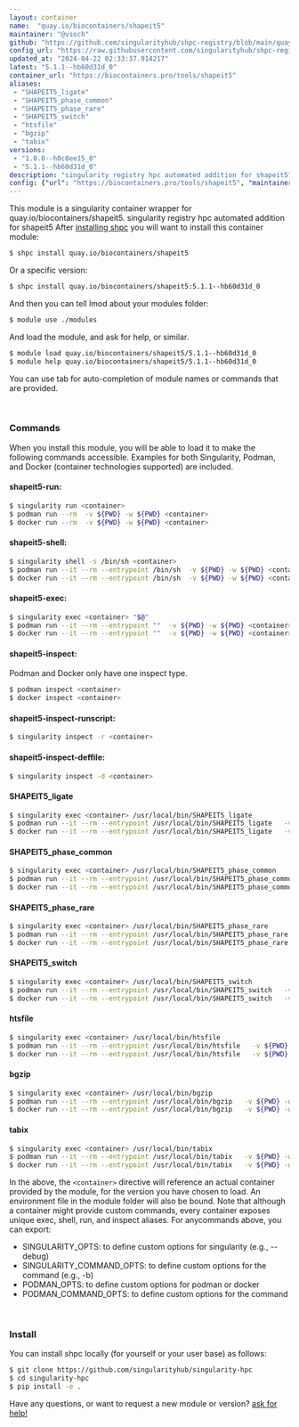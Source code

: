 ```yaml
---
layout: container
name:  "quay.io/biocontainers/shapeit5"
maintainer: "@vsoch"
github: "https://github.com/singularityhub/shpc-registry/blob/main/quay.io/biocontainers/shapeit5/container.yaml"
config_url: "https://raw.githubusercontent.com/singularityhub/shpc-registry/main/quay.io/biocontainers/shapeit5/container.yaml"
updated_at: "2024-04-22 02:33:37.914217"
latest: "5.1.1--hb60d31d_0"
container_url: "https://biocontainers.pro/tools/shapeit5"
aliases:
 - "SHAPEIT5_ligate"
 - "SHAPEIT5_phase_common"
 - "SHAPEIT5_phase_rare"
 - "SHAPEIT5_switch"
 - "htsfile"
 - "bgzip"
 - "tabix"
versions:
 - "1.0.0--h0c8ee15_0"
 - "5.1.1--hb60d31d_0"
description: "singularity registry hpc automated addition for shapeit5"
config: {"url": "https://biocontainers.pro/tools/shapeit5", "maintainer": "@vsoch", "description": "singularity registry hpc automated addition for shapeit5", "latest": {"5.1.1--hb60d31d_0": "sha256:f91aff59fab017df5c017efbfba1f7abb8dca0beea86e2417d63f97df6aa800d"}, "tags": {"1.0.0--h0c8ee15_0": "sha256:000bdf6df6b10d5a6d284ab45ceb1eb9bd409781d5a4f62a401f7ceee82c5194", "5.1.1--hb60d31d_0": "sha256:f91aff59fab017df5c017efbfba1f7abb8dca0beea86e2417d63f97df6aa800d"}, "docker": "quay.io/biocontainers/shapeit5", "aliases": {"SHAPEIT5_ligate": "/usr/local/bin/SHAPEIT5_ligate", "SHAPEIT5_phase_common": "/usr/local/bin/SHAPEIT5_phase_common", "SHAPEIT5_phase_rare": "/usr/local/bin/SHAPEIT5_phase_rare", "SHAPEIT5_switch": "/usr/local/bin/SHAPEIT5_switch", "htsfile": "/usr/local/bin/htsfile", "bgzip": "/usr/local/bin/bgzip", "tabix": "/usr/local/bin/tabix"}}
---
```


This module is a singularity container wrapper for quay.io/biocontainers/shapeit5.
singularity registry hpc automated addition for shapeit5
After [installing shpc](#install) you will want to install this container module:


```bash
$ shpc install quay.io/biocontainers/shapeit5
```

Or a specific version:

```bash
$ shpc install quay.io/biocontainers/shapeit5:5.1.1--hb60d31d_0
```

And then you can tell lmod about your modules folder:

```bash
$ module use ./modules
```

And load the module, and ask for help, or similar.

```bash
$ module load quay.io/biocontainers/shapeit5/5.1.1--hb60d31d_0
$ module help quay.io/biocontainers/shapeit5/5.1.1--hb60d31d_0
```

You can use tab for auto-completion of module names or commands that are provided.

<br>

### Commands

When you install this module, you will be able to load it to make the following commands accessible.
Examples for both Singularity, Podman, and Docker (container technologies supported) are included.

#### shapeit5-run:

```bash
$ singularity run <container>
$ podman run --rm  -v ${PWD} -w ${PWD} <container>
$ docker run --rm  -v ${PWD} -w ${PWD} <container>
```

#### shapeit5-shell:

```bash
$ singularity shell -s /bin/sh <container>
$ podman run --it --rm --entrypoint /bin/sh  -v ${PWD} -w ${PWD} <container>
$ docker run --it --rm --entrypoint /bin/sh  -v ${PWD} -w ${PWD} <container>
```

#### shapeit5-exec:

```bash
$ singularity exec <container> "$@"
$ podman run --it --rm --entrypoint ""  -v ${PWD} -w ${PWD} <container> "$@"
$ docker run --it --rm --entrypoint ""  -v ${PWD} -w ${PWD} <container> "$@"
```

#### shapeit5-inspect:

Podman and Docker only have one inspect type.

```bash
$ podman inspect <container>
$ docker inspect <container>
```

#### shapeit5-inspect-runscript:

```bash
$ singularity inspect -r <container>
```

#### shapeit5-inspect-deffile:

```bash
$ singularity inspect -d <container>
```


#### SHAPEIT5_ligate

```bash
$ singularity exec <container> /usr/local/bin/SHAPEIT5_ligate
$ podman run --it --rm --entrypoint /usr/local/bin/SHAPEIT5_ligate   -v ${PWD} -w ${PWD} <container> -c " $@"
$ docker run --it --rm --entrypoint /usr/local/bin/SHAPEIT5_ligate   -v ${PWD} -w ${PWD} <container> -c " $@"
```


#### SHAPEIT5_phase_common

```bash
$ singularity exec <container> /usr/local/bin/SHAPEIT5_phase_common
$ podman run --it --rm --entrypoint /usr/local/bin/SHAPEIT5_phase_common   -v ${PWD} -w ${PWD} <container> -c " $@"
$ docker run --it --rm --entrypoint /usr/local/bin/SHAPEIT5_phase_common   -v ${PWD} -w ${PWD} <container> -c " $@"
```


#### SHAPEIT5_phase_rare

```bash
$ singularity exec <container> /usr/local/bin/SHAPEIT5_phase_rare
$ podman run --it --rm --entrypoint /usr/local/bin/SHAPEIT5_phase_rare   -v ${PWD} -w ${PWD} <container> -c " $@"
$ docker run --it --rm --entrypoint /usr/local/bin/SHAPEIT5_phase_rare   -v ${PWD} -w ${PWD} <container> -c " $@"
```


#### SHAPEIT5_switch

```bash
$ singularity exec <container> /usr/local/bin/SHAPEIT5_switch
$ podman run --it --rm --entrypoint /usr/local/bin/SHAPEIT5_switch   -v ${PWD} -w ${PWD} <container> -c " $@"
$ docker run --it --rm --entrypoint /usr/local/bin/SHAPEIT5_switch   -v ${PWD} -w ${PWD} <container> -c " $@"
```


#### htsfile

```bash
$ singularity exec <container> /usr/local/bin/htsfile
$ podman run --it --rm --entrypoint /usr/local/bin/htsfile   -v ${PWD} -w ${PWD} <container> -c " $@"
$ docker run --it --rm --entrypoint /usr/local/bin/htsfile   -v ${PWD} -w ${PWD} <container> -c " $@"
```


#### bgzip

```bash
$ singularity exec <container> /usr/local/bin/bgzip
$ podman run --it --rm --entrypoint /usr/local/bin/bgzip   -v ${PWD} -w ${PWD} <container> -c " $@"
$ docker run --it --rm --entrypoint /usr/local/bin/bgzip   -v ${PWD} -w ${PWD} <container> -c " $@"
```


#### tabix

```bash
$ singularity exec <container> /usr/local/bin/tabix
$ podman run --it --rm --entrypoint /usr/local/bin/tabix   -v ${PWD} -w ${PWD} <container> -c " $@"
$ docker run --it --rm --entrypoint /usr/local/bin/tabix   -v ${PWD} -w ${PWD} <container> -c " $@"
```



In the above, the `<container>` directive will reference an actual container provided
by the module, for the version you have chosen to load. An environment file in the
module folder will also be bound. Note that although a container
might provide custom commands, every container exposes unique exec, shell, run, and
inspect aliases. For anycommands above, you can export:

 - SINGULARITY_OPTS: to define custom options for singularity (e.g., --debug)
 - SINGULARITY_COMMAND_OPTS: to define custom options for the command (e.g., -b)
 - PODMAN_OPTS: to define custom options for podman or docker
 - PODMAN_COMMAND_OPTS: to define custom options for the command

<br>

### Install

You can install shpc locally (for yourself or your user base) as follows:

```bash
$ git clone https://github.com/singularityhub/singularity-hpc
$ cd singularity-hpc
$ pip install -e .
```

Have any questions, or want to request a new module or version? [ask for help!](https://github.com/singularityhub/singularity-hpc/issues)